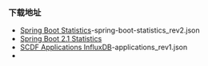 ### 下载地址
- [Spring Boot Statistics](https://grafana.com/dashboards/6756)-spring-boot-statistics_rev2.json
- [Spring Boot 2.1 Statistics](https://grafana.com/dashboards/10280)
- [SCDF Applications InfluxDB](https://grafana.com/dashboards/9923)-applications_rev1.json
- []()
